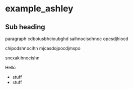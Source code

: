 # example_ashley

## Sub heading

paragraph cdboiusbhcioubghd saihnocisdhnoc opcsdjhiocd

chipodshnocihn mjcasdojpocdjmspo

<p> sncxakihnocishn </p>

Hello
- stuff
- stuff
